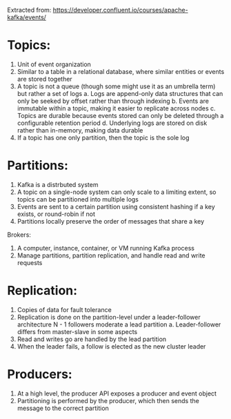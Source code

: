 Extracted from: https://developer.confluent.io/courses/apache-kafka/events/

# Topics:
1. Unit of event organization
2. Similar to a table in a relational database, where similar entities or events are stored together
3. A topic is not a queue (though some might use it as an umbrella term) but rather a set of logs
    a. Logs are append-only data structures that can only be seeked by offset rather than through indexing
    b. Events are immutable within a topic, making it easier to replicate across nodes
    c. Topics are durable because events stored can only be deleted through a configurable retention period
    d. Underlying logs are stored on disk rather than in-memory, making data durable
4. If a topic has one only partition, then the topic is the sole log

# Partitions:
1. Kafka is a distrbuted system
2. A topic on a single-node system can only scale to a limiting extent, so topics can be partitioned into multiple logs
3. Events are sent to a certain partition using consistent hashing if a key exists, or round-robin if not
4. Partitions locally preserve the order of messages that share a key

Brokers:
1. A computer, instance, container, or VM running Kafka process
2. Manage partitions, partition replication, and handle read and write requests

# Replication:
1. Copies of data for fault tolerance
2. Replication is done on the partition-level under a leader-follower architecture N - 1 followers moderate a lead partition
    a. Leader-follower differs from master-slave in some aspects
3. Read and writes go are handled by the lead partition
4. When the leader fails, a follow is elected as the new cluster leader

# Producers:
1. At a high level, the producer API exposes a producer and event object
2. Partitioning is performed by the producer, which then sends the message to the correct partition
